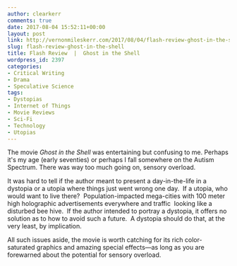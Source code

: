 ```yaml
---
author: clearkerr
comments: true
date: 2017-08-04 15:52:11+00:00
layout: post
link: http://vernonmileskerr.com/2017/08/04/flash-review-ghost-in-the-shell/
slug: flash-review-ghost-in-the-shell
title: Flash Review  |  Ghost in the Shell
wordpress_id: 2397
categories:
- Critical Writing
- Drama
- Speculative Science
tags:
- Dystopias
- Internet of Things
- Movie Reviews
- Sci-Fi
- Technology
- Utopias
---
```


The movie _Ghost in the Shell_ was entertaining but confusing to me. Perhaps it's my age (early seventies) or perhaps I fall somewhere on the Autism Spectrum. There was way too much going on, sensory overload.

It was hard to tell if the author meant to present a day-in-the-life in a dystopia or a utopia where things just went wrong one day.  If a utopia, who would want to live there?  Population-impacted mega-cities with 100 meter high holographic advertisements everywhere and traffic  looking like a disturbed bee hive.  If the author intended to portray a dystopia, it offers no solution as to how to avoid such a future.  A dystopia should do that, at the very least, by implication.

All such issues aside, the movie is worth catching for its rich color-saturated graphics and amazing special effects—as long as you are forewarned about the potential for sensory overload.
